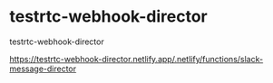 # testrtc-webhook-director
testrtc-webhook-director


https://testrtc-webhook-director.netlify.app/.netlify/functions/slack-message-director
